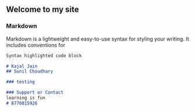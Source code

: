 ## Welcome to my site 
### Markdown

Markdown is a lightweight and easy-to-use syntax for styling your writing. It includes conventions for

```markdown
Syntax highlighted code block

# Kajal Jain 
## Sunil Choudhary 

### testing 

### Support or Contact
learning is fun 
# 8770815926
